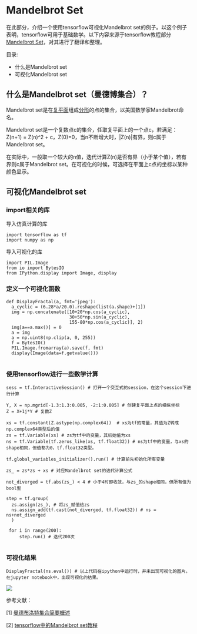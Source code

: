 # Mandelbrot Set

在此部分，介绍一个使用tensorflow可视化Mandelbrot set的例子。以这个例子表明，tensorflow可用于基础数学。以下内容来源于tensorflow教程部分[Mandelbrot Set](https://www.tensorflow.org/tutorials/mandelbrot)，对其进行了翻译和整理。

目录:

* 什么是Mandelbrot set
* 可视化Mandelbrot set

## 什么是Mandelbrot set（曼德博集合）？

Mandelbrot set是在[复平面](https://zh.wikipedia.org/wiki/%E5%A4%8D%E5%B9%B3%E9%9D%A2)组成[分形](https://zh.wikipedia.org/wiki/%E5%88%86%E5%BD%A2)的点的集合，以美国数学家Mandelbrot命名。

Mandelbrot set是一个复数点c的集合，任取复平面上的一个点c，若满足：Z(n+1) = Z(n)^2 + c，Z(0)=0，当n不断增大时，|Z(n)|有界，则c属于Mandelbrot set。

在实际中，一般取一个较大的n值，迭代计算Z(n)是否有界（小于某个值），若有界则c属于Mandelbrot set。在可视化的时候，可选择在平面上c点的坐标以某种 颜色显示。

## 可视化Mandelbrot set

### import相关的库

导入仿真计算的库

```
import tensorflow as tf
import numpy as np
```

导入可视化的库
```
import PIL.Image
from io import BytesIO
from IPython.display import Image, display
```

### 定义一个可视化函数

```
def DisplayFractal(a, fmt='jpeg'):
  a_cyclic = (6.28*a/20.0).reshape(list(a.shape)+[1])
  img = np.concatenate([10+20*np.cos(a_cyclic),
                        30+50*np.sin(a_cyclic),
                        155-80*np.cos(a_cyclic)], 2)
  img[a==a.max()] = 0
  a = img
  a = np.uint8(np.clip(a, 0, 255))
  f = BytesIO()
  PIL.Image.fromarray(a).save(f, fmt)
  display(Image(data=f.getvalue()))
 
```

### 使用tensorflow进行一些数学计算

```
sess = tf.InteractiveSession() # 打开一个交互式的session，在这个session下进行计算

Y, X = np.mgrid[-1.3:1.3:0.005, -2:1:0.005] # 创建复平面上点的横纵坐标
Z = X+1j*Y # 复数Z

xs = tf.constant(Z.astype(np.complex64))  # xs为tf的常量，其值为Z转成np.complex64类型后的值
zs = tf.Variable(xs) # zs为tf中的变量，其初始值为xs
ns = tf.Variable(tf.zeros_like(xs, tf.float32)) # ns为tf中的变量，与xs的shape相同，但值都为0，tf.float32类型。

tf.global_variables_initializer().run() # 计算前先初始化所有变量

zs_ = zs*zs + xs # 对应Mandelbrot set的迭代计算公式

not_diverged = tf.abs(zs_) < 4 # 小于4时即收敛，与zs_的shape相同，但所有值为bool型

step = tf.group(
  zs.assign(zs_), # 将zs_赋值给zs
  ns.assign_add(tf.cast(not_diverged, tf.float32)) # ns = ns+not_diverged
  )
  
 for i in range(200): 
     step.run() # 迭代200次
  
```

### 可视化结果

```
DisplayFractal(ns.eval()) # 以上代码在ipython中运行时，并未出现可视化的图片。在jupyter notebook中，出现可视化的结果。
```
![](https://www.tensorflow.org/images/mandelbrot_output.jpg)


 参考文献：
 
 [1] [曼德布洛特集合简要概述](https://msdn.microsoft.com/zh-cn/library/jj635753(v=vs.85).aspx)
 
 [2] [tensorflow中的Mandelbrot set教程](https://www.tensorflow.org/tutorials/mandelbrot)
 
 
 

